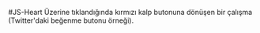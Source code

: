 #JS-Heart Üzerine tıklandığında kırmızı kalp butonuna dönüşen bir çalışma (Twitter'daki beğenme butonu örneği).
